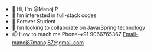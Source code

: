 - 👋 Hi, I’m @Manoj P
- 👀 I’m interested in full-stack codes
- 🌱 Forever Student
- 💞️ I’m looking to collaborate on Java/Spring technology
- 📫 How to reach me 
      Phone-+91 9066765367
      Email-manoj87manoj87@gmail.com

<!---
ManojAcharya5/ManojAcharya5 is a ✨ special ✨ repository because its `README.md` (this file) appears on your GitHub profile.
You can click the Preview link to take a look at your changes.
--->
